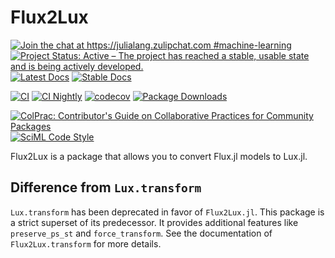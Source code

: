 # Flux2Lux

[![Join the chat at https://julialang.zulipchat.com #machine-learning](https://img.shields.io/static/v1?label=Zulip&message=chat&color=9558b2&labelColor=389826)](https://julialang.zulipchat.com/#narrow/stream/machine-learning)
[![Project Status: Active – The project has reached a stable, usable state and is being actively developed.](https://www.repostatus.org/badges/latest/active.svg)](https://www.repostatus.org/#active)
[![Latest Docs](https://img.shields.io/badge/docs-latest-blue.svg)](http://lux.csail.mit.edu/dev/lib/Flux2Lux/)
[![Stable Docs](https://img.shields.io/badge/docs-stable-blue.svg)](http://lux.csail.mit.edu/stable/lib/Flux2Lux/)

[![CI](https://github.com/avik-pal/Lux.jl/actions/workflows/CI.yml/badge.svg)](https://github.com/avik-pal/Lux.jl/actions/workflows/CI.yml)
[![CI Nightly](https://github.com/avik-pal/Lux.jl/actions/workflows/CINightly.yml/badge.svg)](https://github.com/avik-pal/Lux.jl/actions/workflows/CINightly.yml)
[![codecov](https://codecov.io/gh/avik-pal/Lux.jl/branch/main/graph/badge.svg?flag=Flux2Lux&token=IMqBM1e3hz)](https://codecov.io/gh/avik-pal/Lux.jl)
[![Package Downloads](https://shields.io/endpoint?url=https://pkgs.genieframework.com/api/v1/badge/Flux2Lux)](https://pkgs.genieframework.com?packages=Flux2Lux)

[![ColPrac: Contributor's Guide on Collaborative Practices for Community Packages](https://img.shields.io/badge/ColPrac-Contributor's%20Guide-blueviolet)](https://github.com/SciML/ColPrac)
[![SciML Code Style](https://img.shields.io/static/v1?label=code%20style&message=SciML&color=9558b2&labelColor=389826)](https://github.com/SciML/SciMLStyle)

Flux2Lux is a package that allows you to convert Flux.jl models to Lux.jl.

## Difference from `Lux.transform`

`Lux.transform` has been deprecated in favor of `Flux2Lux.jl`. This package is a strict
superset of its predecessor. It provides additional features like `preserve_ps_st` and
`force_transform`. See the documentation of `Flux2Lux.transform` for more details.
